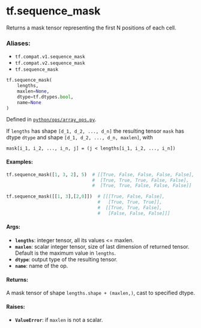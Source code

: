 <div itemscope itemtype="http://developers.google.com/ReferenceObject">
<meta itemprop="name" content="tf.sequence_mask" />
<meta itemprop="path" content="Stable" />
</div>

# tf.sequence_mask

Returns a mask tensor representing the first N positions of each cell.

### Aliases:

* `tf.compat.v1.sequence_mask`
* `tf.compat.v2.sequence_mask`
* `tf.sequence_mask`

``` python
tf.sequence_mask(
    lengths,
    maxlen=None,
    dtype=tf.dtypes.bool,
    name=None
)
```



Defined in [`python/ops/array_ops.py`](/code/stable/tensorflow/python/ops/array_ops.py).

<!-- Placeholder for "Used in" -->

If `lengths` has shape `[d_1, d_2, ..., d_n]` the resulting tensor `mask` has
dtype `dtype` and shape `[d_1, d_2, ..., d_n, maxlen]`, with

```
mask[i_1, i_2, ..., i_n, j] = (j < lengths[i_1, i_2, ..., i_n])
```

#### Examples:



```python
tf.sequence_mask([1, 3, 2], 5)  # [[True, False, False, False, False],
                                #  [True, True, True, False, False],
                                #  [True, True, False, False, False]]

tf.sequence_mask([[1, 3],[2,0]])  # [[[True, False, False],
                                  #   [True, True, True]],
                                  #  [[True, True, False],
                                  #   [False, False, False]]]
```

#### Args:


* <b>`lengths`</b>: integer tensor, all its values <= maxlen.
* <b>`maxlen`</b>: scalar integer tensor, size of last dimension of returned tensor.
  Default is the maximum value in `lengths`.
* <b>`dtype`</b>: output type of the resulting tensor.
* <b>`name`</b>: name of the op.


#### Returns:

A mask tensor of shape `lengths.shape + (maxlen,)`, cast to specified dtype.


#### Raises:


* <b>`ValueError`</b>: if `maxlen` is not a scalar.